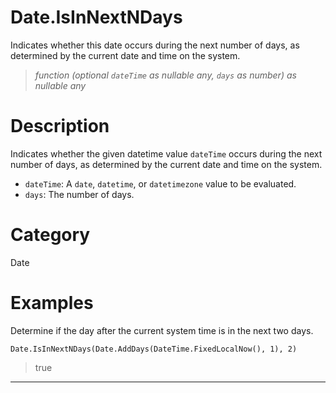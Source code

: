 ﻿# Date.IsInNextNDays
Indicates whether this date occurs during the next number of days, as determined by the current date and time on the system.
> _function (optional <code>dateTime</code> as nullable any, <code>days</code> as number) as nullable any_
# Description 
Indicates whether the given datetime value <code>dateTime</code> occurs during the next number of days, as determined by the current date and time on the system.
      <ul>
      <li><code>dateTime</code>: A <code>date</code>, <code>datetime</code>, or <code>datetimezone</code> value to be evaluated.</li>
      <li><code>days</code>: The number of days.</li>
      </ul>
# Category 
Date
# Examples 
Determine if the day after the current system time is in the next two days.
```
Date.IsInNextNDays(Date.AddDays(DateTime.FixedLocalNow(), 1), 2)
```
> true
***

